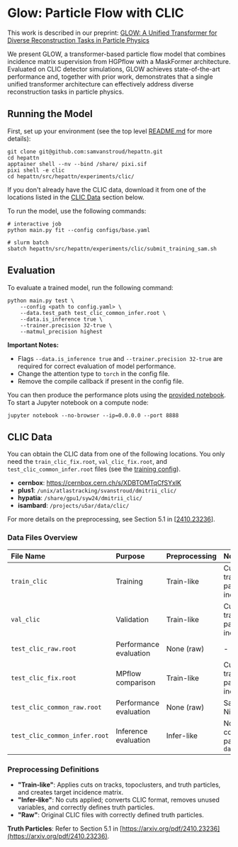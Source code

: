 # Glow: Particle Flow with CLIC

This work is described in our preprint: [GLOW: A Unified Transformer for Diverse Reconstruction Tasks in Particle Physics](https://arxiv.org/abs/2508.20092)

We present GLOW, a transformer-based particle flow model that combines incidence matrix supervision from HGPflow with a MaskFormer architecture. Evaluated on CLIC detector simulations, GLOW achieves state-of-the-art performance and, together with prior work, demonstrates that a single unified transformer architecture can effectively address diverse reconstruction tasks in particle physics.

## Running the Model

First, set up your environment (see the top level [README.md](../../../../README.md) for more details):

```shell
git clone git@github.com:samvanstroud/hepattn.git
cd hepattn
apptainer shell --nv --bind /share/ pixi.sif
pixi shell -e clic
cd hepattn/src/hepattn/experiments/clic/
```

If you don't already have the CLIC data, download it from one of the locations listed in the [CLIC Data](#clic-data) section below.

To run the model, use the following commands:

```shell
# interactive job
python main.py fit --config configs/base.yaml

# slurm batch
sbatch hepattn/src/hepattn/experiments/clic/submit_training_sam.sh
```

## Evaluation

To evaluate a trained model, run the following command:

```shell
python main.py test \
    --config <path to config.yaml> \
    --data.test_path test_clic_common_infer.root \
    --data.is_inference true \
    --trainer.precision 32-true \
    --matmul_precision highest
```

**Important Notes:**
- Flags `--data.is_inference true` and `--trainer.precision 32-true` are required for correct evaluation of model performance.
- Change the attention type to `torch` in the config file.
- Remove the compile callback if present in the config file.

You can then produce the performance plots using the [provided notebook](notebooks/performance.ipynb).
To start a Jupyter notebook on a compute node:

```shell
jupyter notebook --no-browser --ip=0.0.0.0 --port 8888
```

## CLIC Data


You can obtain the CLIC data from one of the following locations.
You only need the `train_clic_fix.root`, `val_clic_fix.root`, and `test_clic_common_infer.root` files (see the [training config](./configs/base.yaml)).

- **cernbox**: https://cernbox.cern.ch/s/XDBTOMTqCfSYxlK
- **plus1**: `/unix/atlastracking/svanstroud/dmitrii_clic/`
- **hypatia**: `/share/gpu1/syw24/dmitrii_clic/`
- **isambard**: `/projects/u5ar/data/clic/`

For more details on the preprocessing, see Section 5.1 in [[2410.23236](https://arxiv.org/pdf/2410.23236)].

### Data Files Overview

| File Name | Purpose | Preprocessing | Notes |
| :------------------------------ | :------------------------------------ | :---------------------------------------------------------------------------------------------------------------------------------------------------- | :------------------------------------------------------------------------------------------------------------------------------------------------------------- |
| `train_clic` | Training | Train-like | Cuts on tracks/topoclusters/truth particles; creates target incidence matrix |
| `val_clic` | Validation | Train-like | Cuts on tracks/topoclusters/truth particles; creates target incidence matrix |
| `test_clic_raw.root` | Performance evaluation | None (raw) | - |
| `test_clic_fix.root` | MPflow comparison | Train-like | Cuts on tracks/topoclusters/truth particles; creates target incidence matrix |
| `test_clic_common_raw.root` | Performance evaluation | None (raw) | Same events as Nilotpal's evaluation |
| `test_clic_common_infer.root` | Inference evaluation | Infer-like | No cuts; CLIC format conversion; correct truth particles; use `data.is_inference true` |

### Preprocessing Definitions

- **"Train-like"**: Applies cuts on tracks, topoclusters, and truth particles, and creates target incidence matrix.
- **"Infer-like"**: No cuts applied; converts CLIC format, removes unused variables, and correctly defines truth particles.
- **"Raw"**: Original CLIC files with correctly defined truth particles.

**Truth Particles**: Refer to Section 5.1 in [https://arxiv.org/pdf/2410.23236](https://arxiv.org/pdf/2410.23236).